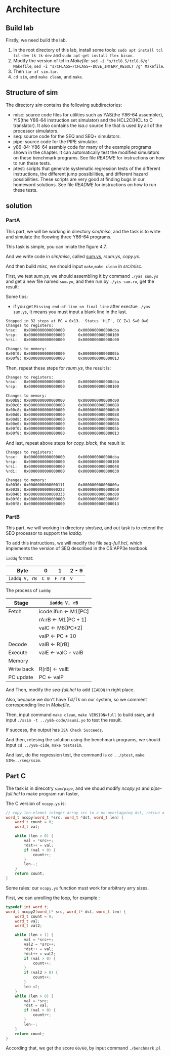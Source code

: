 # Architecture

## Build lab

Firstly, we need build the lab.

1. In the root directory of this lab, install some tools: `sudo apt install tcl tcl-dev tk tk-dev` and `sudo apt-get install flex bison`.
2. Modify the version of tcl in *Makefile*: `sed -i "s/tcl8.5/tcl8.6/g" Makefile`, `sed -i "s/CFLAGS=/CFLAGS=-DUSE_INTERP_RESULT /g" Makefile`.
3. Then `tar xf sim.tar`.
4. `cd sim`, and `make clean`, and `make`.

## Structure of sim

The directory *sim* contains the following subdirectories:

- misc: source code files for utilities such as YAS(the Y86-64 assembler), YIS(the Y86-64 instruction set simulator) and the HCL2C(HCL to C translator). It also contains the *isa.c* source file that is used by all of the processor simulators.
- seq: source code for the SEQ and SEQ+ simulators.
- pipe: source code for the PIPE simulator.
- y86-84: Y86-64 assmbly code for many of the example programs shown in the chapter. It can automatically test the modified simulators on these benchmark programs. See file *README* for instructions on how to run these tests.
- ptest: scripts that generate systematic regression tests of the different instructions, the different jump possibilities, and different hazard possibilities. These scripts are very good at finding bugs in our homeword solutions. See file *README* for instructions on how to run these tests.

## solution

### PartA

This part, we will be working in directory *sim/misc*, and the task is to write and simulate the floowing three Y86-64 programs. 

This task is simple, you can imiate the figure 4.7.

And we write code in *sim/misc*, called [sum.ys](./sim/misc/sum.ys), *rsum.ys*, *copy.ys*.

And then build *misc*, we should input `make`,`make clean` in *src/misc*.

First, we test *sum.ys*, we should assembling it by command `./yas sum.ys` and get a new file named `sum.yo`, and then run by `./yis sum.ro`, get the result:

Some tips:

- if you get `Missing end-of-line on final line` after exectue `./yas sum.ys`, It means you must input a blank line in the last.

```txt
Stopped in 32 steps at PC = 0x13.  Status 'HLT', CC Z=1 S=0 O=0
Changes to registers:
%rax:   0x0000000000000000      0x0000000000000cba
%rsp:   0x0000000000000000      0x0000000000000100
%rsi:   0x0000000000000000      0x0000000000000c00

Changes to memory:
0x00f0: 0x0000000000000000      0x000000000000005b
0x00f8: 0x0000000000000000      0x0000000000000013
```

Then, repeat these steps for *rsum.ys*, the result is:

```txt
Changes to registers:
%rax:   0x0000000000000000      0x0000000000000cba
%rsp:   0x0000000000000000      0x0000000000000100

Changes to memory:
0x00b8: 0x0000000000000000      0x0000000000000c00
0x00c0: 0x0000000000000000      0x0000000000000088
0x00c8: 0x0000000000000000      0x00000000000000b0
0x00d0: 0x0000000000000000      0x0000000000000088
0x00d8: 0x0000000000000000      0x000000000000000a
0x00e0: 0x0000000000000000      0x0000000000000088
0x00f0: 0x0000000000000000      0x000000000000005b
0x00f8: 0x0000000000000000      0x0000000000000013
```

And last, repeat above steps for *copy_block*, the result is:

```txt
Changes to registers:
%rax:   0x0000000000000000      0x0000000000000cba
%rsp:   0x0000000000000000      0x0000000000000100
%rsi:   0x0000000000000000      0x0000000000000048
%rdi:   0x0000000000000000      0x0000000000000030

Changes to memory:
0x0030: 0x0000000000000111      0x000000000000000a
0x0038: 0x0000000000000222      0x00000000000000b0
0x0040: 0x0000000000000333      0x0000000000000c00
0x00f0: 0x0000000000000000      0x000000000000006f
0x00f8: 0x0000000000000000      0x0000000000000013
```

### PartB

This part, we will working in directory *sim/seq*, and out task is to extend the SEQ processor to support the *iaddq*.

To add this instructions, we will modify the file *seq-full.hcl*, which implements the version of SEQ described in the CS:APP3e textbook. 


`iaddq` format:

| Byte          | 0    | 1     | 2 - 9 |
| -             | -    | -     | -     |
|`iaddq V, rB`  | `C 0`| `F rB`| `V`   | 

The process of `iaddq`:

| Stage          | `iaddq V, rB` |
| -              |       -       |
| Fetch          | icode:ifun <- M1[PC]     |
|                | rA:rB      <- M1[PC + 1] |
|                | valC       <- M8[PC+2]   |
|                | valP       <- PC + 10    |
| Decode         | valB       <- R[rB]      |
| Execute        | valE       <- valC + valB|
| Memory         | |
| Write back     | R[rB]      <- valE       |
| PC update      | PC         <- valP       | 
 
And Then, modify the *seq-full.hcl* to add `IIADDQ` in right place. 

Also, because we don't have Tcl/Tk on our system, so we comment corresponding line in *Makefile*.

Then, input command `make clean`, `make VERSION=full` to build *ssim*, and input `./ssim -t ../y86-code/asumi.yo` to test the result.

If success, the output has `ISA Check Succeeds`.

And then, retesing the solution using the benchmark programs, we should input `cd ../y86-cide`, `make testssim`.

And last, do the regression test, the command is `cd ../ptest`, `make SIM=../seq/ssim`.

## Part C

The task is in direcotry `sim/pipe`, and we shoud modify *ncopy.ys* and *pipe-full.hcl* to make program run faster, 

The C version of `ncopy.ys` is:

```cpp
// copy len-elemnt integer array src to a no-overlapping dst, retrun a count of the number of positive integers contained in src
word_t ncopy(word_t *src, word_t *dst, word_t len) {
    word_t count = 0;
    word_t val;

    while (len > 0) {
        val = *src++;
        *dst++ = val;
        if (val > 0) {
            count++;
        }
        len--;
    }
    return count;
}
```

Some rules: our `ncopy.ys` function must work for arbitrary arry sizes.


First, we can unrolling the loop, for example :

```cpp
typedef int word_t;
word_t ncopy2(word_t* src, word_t* dst, word_t len) {
    word_t count = 0;
    word_t val;
    word_t val2;

    while (len > 1) {
        val = *src++;
        val2 = *src++;
        *dst++ = val;
        *dst++ = val2;
        if (val > 0) {
            count++;
        }
        if (val2 > 0) {
            count++;
        }
        len-=2;
    }
    while (len > 0) {
        val = *src;
        *dst = val;
        if (val > 0) {
            count++;
        }
        len--;
    }
    return count;
}
```

According that, we get the score `60/60`, by input command `./benchmark.pl`